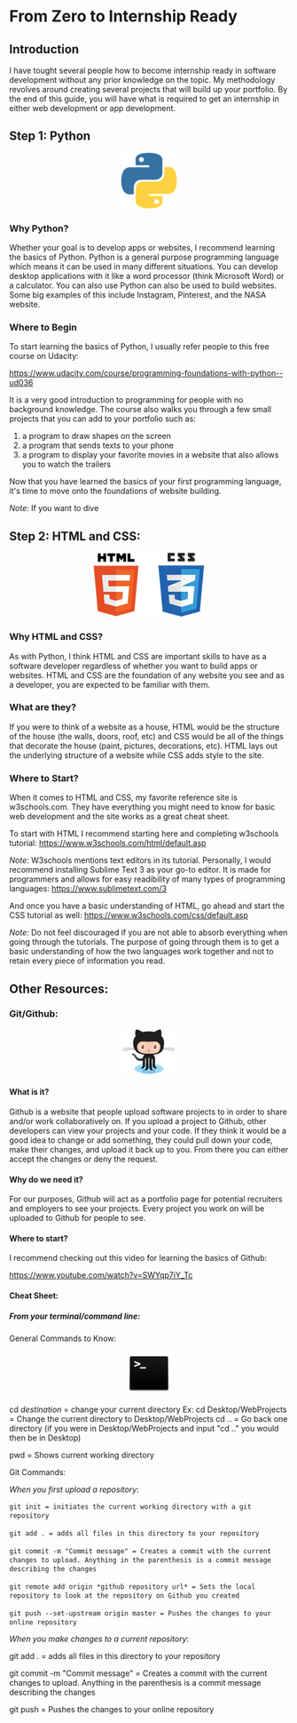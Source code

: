 # From Zero to Internship Ready

## Introduction

I have tought several people how to become internship ready in software development without any prior knowledge on the topic. My methodology revolves around creating several projects that will build up your portfolio. By the end of this guide, you will have what is required to get an internship in either web development or app development. 


## Step 1: Python

<p align="center">
  <img src="/images/pythonLogo.png?raw=true" alt="Python Logo"/>
</p>

### Why Python?

Whether your goal is to develop apps or websites, I recommend learning the basics of Python. Python is a general purpose programming language which means it can be used in many different situations. You can develop desktop applications with it like a word processor (think Microsoft Word) or a calculator. You can also use Python can also be used to build websites. Some big examples of this include Instagram, Pinterest, and the NASA website.


### Where to Begin

To start learning the basics of Python, I usually refer people to this free course on Udacity:

https://www.udacity.com/course/programming-foundations-with-python--ud036

It is a very good introduction to programming for people with no background knowledge. The course also walks you through a few small projects that you can add to your portfolio such as:

1. a program to draw shapes on the screen
2. a program that sends texts to your phone
3. a program to display your favorite movies in a website that also allows you to watch the trailers

Now that you have learned the basics of your first programming language, it's time to move onto the foundations of website building.

*Note*: If you want to dive 


## Step 2: HTML and CSS:

<p align="center">
  <img src="/images/htmlAndCss.png?raw=true" alt="HTML Logo and CSS Logo"/>
</p>

### Why HTML and CSS?

As with Python, I think HTML and CSS are important skills to have as a software developer regardless of whether you want to build apps or websites. HTML and CSS are the foundation of any website you see and as a developer, you are expected to be familiar with them.

### What are they?

If you were to think of a website as a house, HTML would be the structure of the house (the walls, doors, roof, etc) and CSS would be all of the things that decorate the house (paint, pictures, decorations, etc). HTML lays out the underlying structure of a website while CSS adds style to the site.

### Where to Start?

When it comes to HTML and CSS, my favorite reference site is w3schools.com. They have everything you might need to know for basic web development and the site works as a great cheat sheet. 

To start with HTML I recommend starting here and completing w3schools tutorial:
https://www.w3schools.com/html/default.asp

*Note*: W3schools mentions text editors in its tutorial. Personally, I would recommend installing Sublime Text 3 as your go-to editor. It is made for programmers and allows for easy readibility of many types of programming languages:
https://www.sublimetext.com/3


And once you have a basic understanding of HTML, go ahead and start the CSS tutorial as well:
https://www.w3schools.com/css/default.asp

*Note*: Do not feel discouraged if you are not able to absorb everything when going through the tutorials. The purpose of going through them is to get a basic understanding of how the two languages work together and not to retain every piece of information you read.


## Other Resources:

### Git/Github:

<p align="center">
  <img src="/images/githubIcon.png?raw=true" alt="Github Logo" style="max-width: 100px;" />
</p>

#### What is it?

Github is a website that people upload software projects to in order to share and/or work collaboratively on. If you upload a project to Github, other developers can view your projects and your code. If they think it would be a good idea to change or add something, they could pull down your code, make their changes, and upload it back up to you. From there you can either accept the changes or deny the request. 

#### Why do we need it?

For our purposes, Github will act as a portfolio page for potential recruiters and employers to see your projects. Every project you work on will be uploaded to Github for people to see.

#### Where to start?

I recommend checking out this video for learning the basics of Github:

https://www.youtube.com/watch?v=SWYqp7iY_Tc

#### Cheat Sheet:

##### From your terminal/command line:

General Commands to Know:

<p align="center">
  <img src="/images/terminalPic.png?raw=true" alt="Github Logo"/>
</p>

cd  *destination* = change your current directory 
Ex:
cd Desktop/WebProjects = Change the current directory to Desktop/WebProjects
cd .. = Go back one directory (if you were in Desktop/WebProjects and input "cd .." you would then be in Desktop)

pwd = Shows current working directory



Git Commands:

*When you first upload a repository*:

```git
git init = initiates the current working directory with a git repository

git add . = adds all files in this directory to your repository

git commit -m "Commit message" = Creates a commit with the current changes to upload. Anything in the parenthesis is a commit message describing the changes

git remote add origin *github repository url* = Sets the local repository to look at the repository on Github you created

git push --set-upstream origin master = Pushes the changes to your online repository
```


*When you make changes to a current repository*:

git add . = adds all files in this directory to your repository

git commit -m "Commit message" = Creates a commit with the current changes to upload. Anything in the parenthesis is a commit message describing the changes

git push = Pushes the changes to your online repository

